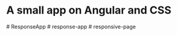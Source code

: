 # A small app on Angular and CSS
#   R e s p o n s e A p p  
 #   r e s p o n s e - a p p  
 #   r e s p o n s i v e - p a g e  
 